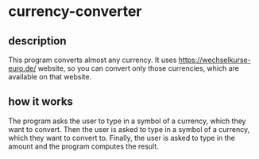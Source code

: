 # currency-converter
## description
This program converts almost any currency. It uses https://wechselkurse-euro.de/ website, so you can convert only those currencies, which are available on that website.
## how it works
The program asks the user to type in a symbol of a currency, which they want to convert. Then the user is asked to type in a symbol of a currency, which they want to convert to. Finally, the user is asked to type in the amount and the program computes the result.
